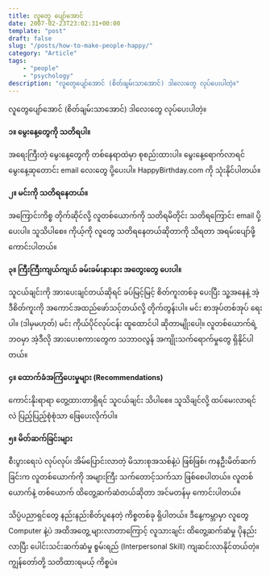 ```yaml
---
title: လူတွေ ပျော်အောင်
date: 2007-02-23T23:02:31+00:00
template: "post"  
draft: false  
slug: "/posts/how-to-make-people-happy/"  
category: "Article"
tags:
    - "people"
    - "psychology"
description: "လူတွေပျော်အောင် (စိတ်ချမ်းသာအောင်) ဒါလေးတွေ လုပ်ပေးပါတဲ့။"
---
```

လူတွေပျော်အောင် (စိတ်ချမ်းသာအောင်) ဒါလေးတွေ လုပ်ပေးပါတဲ့။

**၁။ မွေးနေ့တွေကို သတိရပါ။**

အရေးကြီးတဲ့ မွေးနေ့တွေကို တစ်နေရာထဲမှာ စုစည်းထားပါ။ မွေးနေ့ရောက်လာရင် မွေးနေ့ဆုတောင်း email လေးတွေ ပို့ပေးပါ။ HappyBirthday.com ကို သုံးနိုင်ပါတယ်။

**၂။ မင်းကို သတိရနေတယ်။**

အကြောင်းကိစ္စ တိုက်ဆိုင်လို့ လူတစ်ယောက်ကို သတိရမိတိုင်း သတိရကြောင်း email ပို့ပေးပါ။ သူသိပါစေ။ ကိုယ့်ကို လူတွေ သတိရနေတယ်ဆိုတာကို သိရတာ အရမ်းပျော်ဖို့ ကောင်းပါတယ်။

**၃။ ကြီးကြီးကျယ်ကျယ် ခမ်းခမ်းနားနား အတွေးတွေ ပေးပါ။**

သူငယ်ချင်းကို အားပေးချင်တယ်ဆိုရင် ခပ်မြင့်မြင့် စိတ်ကူးတစ်ခု ပေးပြီး သူ့အနေနဲ့ အဲ့ဒီစိတ်ကူးကို အကောင်အထည်ဖော်သင့်တယ်လို့ တိုက်တွန်းပါ။ မင်း စာအုပ်တစ်အုပ် ရေးပါ။ (ဒါမှမဟုတ်) မင်း ကိုယ်ပိုင်လုပ်ငန်း ထူထောင်ပါ ဆိုတာမျိုးပေါ့။ လူတစ်ယောက်ရဲ့ ဘဝမှာ အဲ့ဒီလို အားပေးစကားတွေက သဘာဝလွန် အကျိုးသက်ရောက်မှုတွေ ရှိနိုင်ပါတယ်။

**၄။ ထောက်ခံအကြံပေးမှုများ (Recommendations)**

ကောင်းနိုးရာရာ တွေ့ထားတာရှိရင် သူငယ်ချင်း သိပါစေ။ သူသိချင်လို့ ထပ်မေးလာရင်လဲ ပြည့်ပြည့်စုံစုံသာ ဖြေပေးလိုက်ပါ။

**၅။ မိတ်ဆက်ခြင်းများ**

စီးပွားရေးပဲ လုပ်လုပ်၊ အိမ်ပြောင်းလာတဲ့ မိသားစုအသစ်နဲ့ပဲ ဖြစ်ဖြစ်၊ ကနဦးမိတ်ဆက်ခြင်းက လူတစ်ယောက်ကို အများကြီး သက်တောင့်သက်သာ ဖြစ်စေပါတယ်။ လူတစ်ယောက်နဲ့ တစ်ယောက် ထိတွေ့ဆက်ဆံတယ်ဆိုတာ အင်မတန်မှ ကောင်းပါတယ်။

သိပ္ပံပညာရှင်တွေ နည်းနည်းစိတ်ပူနေတဲ့ ကိစ္စတစ်ခု ရှိပါတယ်။ ဒီနေ့ကမ္ဘာမှာ လူတွေ Computer နဲ့ပဲ အထိအတွေ့ များလာတာကြောင့် လူသားချင်း ထိတွေ့ဆက်ဆံမှု ပိုနည်းလာပြီး ပေါင်းသင်းဆက်ဆံမှု စွမ်းရည် (Interpersonal Skill) ကျဆင်းလာနိုင်တယ်တဲ့။ ကျွန်တော်တို့ သတိထားရမယ့် ကိစ္စပဲ။